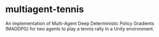 # multiagent-tennis
An implementation of Multi-Agent Deep Deterministic Policy Gradients (MADDPG) for two agents to play a tennis rally in a Unity environment.
